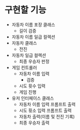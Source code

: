 # 구현할 기능
- 자동차 이름 포장 클래스
  - 길이 검증
- 자동차 이름 일급 컬렉션
- 자동차 클래스
  - 전진
- 자동차 일급 컬렉션
  - 최종 우승자 판정
- 게임 컨트롤러
  - 자동차 이름 입력
    - 검증
  - 시도 횟수 입력
  - 게임 진행
- 유저 인터페이스 클래스
  - 자동차 이름 입력 프롬프트 출력
  - 시도 휫소 입력 프롬프트 출력
  - 자동차 출력(이름 및 전진 기록)
  - 최종 우승자 출력
